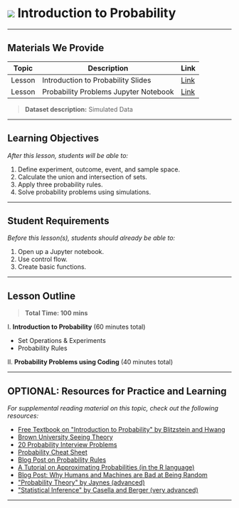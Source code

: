# ![](https://ga-dash.s3.amazonaws.com/production/assets/logo-9f88ae6c9c3871690e33280fcf557f33.png) Introduction to Probability

---

## Materials We Provide


| Topic | Description | Link |
| --- | --- | --- |
| Lesson | Introduction to Probability Slides | [Link](./intro-to-probability.pdf)|
| Lesson | Probability Problems Jupyter Notebook | [Link](./starter-code.ipynb)|

> **Dataset description:** Simulated Data

---

## Learning Objectives

*After this lesson, students will be able to:*

1. Define experiment, outcome, event, and sample space.
2. Calculate the union and intersection of sets.
3. Apply three probability rules.
4. Solve probability problems using simulations.

---

## Student Requirements

*Before this lesson(s), students should already be able to:*

1. Open up a Jupyter notebook.
2. Use control flow.
3. Create basic functions.

---

## Lesson Outline

> **Total Time: 100 mins**

I. **Introduction to Probability** (60 minutes total)
- Set Operations & Experiments
- Probability Rules

II. **Probability Problems using Coding** (40 minutes total)

---

## OPTIONAL: Resources for Practice and Learning

*For supplemental reading material on this topic, check out the following resources:*

- [Free Textbook on "Introduction to Probability" by Blitzstein and Hwang](https://drive.google.com/file/d/1VmkAAGOYCTORq1wxSQqy255qLJjTNvBI/view)
- [Brown University Seeing Theory](https://students.brown.edu/seeing-theory/)
- [20 Probability Interview Problems](https://github.com/kojino/120-Data-Science-Interview-Questions/blob/master/probability.md)
- [Probability Cheat Sheet](https://stanford.edu/~shervine/teaching/cme-106/cheatsheet-probability)
- [Blog Post on Probability Rules](https://www.toppr.com/guides/maths/probability/basic-theorems-of-probability/)
- [A Tutorial on Approximating Probabilities (in the R language)](https://bearloga.github.io/approximating-probability/)
- [Blog Post: Why Humans and Machines are Bad at Being Random](https://medium.com/s/one-weird-trick/think-of-a-number-why-humans-and-machines-are-bad-at-being-random-551f3db79e72)
- ["Probability Theory" by Jaynes (advanced)](http://www.med.mcgill.ca/epidemiology/hanley/bios601/GaussianModel/JaynesProbabilityTheory.pdf)
- ["Statistical Inference" by Casella and Berger (very advanced)](https://fsalamri.files.wordpress.com/2015/02/casella_berger_statistical_inference1.pdf)
---
